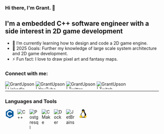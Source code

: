 ### Hi there, I'm Grant. 👋

## I'm a embedded C++ software engineer with a side interest in 2D game development
- :notebook: I’m currently learning how to design and code a 2D game engine.
- 🥅 2025 Goals: Further my knowledge of large scale system architecture and 2D game development.
- ⚡ Fun fact: I love to draw pixel art and fantasy maps.

### Connect with me:

[<img align="left" alt="GrantUpson | LinkedIn" width="100px" height="25px" src="https://img.shields.io/badge/linkedin-%230077B5.svg?&style=for-the-badge&logo=linkedin&logoColor=white" />][linkedin]
[<img align="left" alt="GrantUpson | YouTube" width="100px" height="25px" src="https://img.shields.io/badge/youtube-%23FF0000.svg?&style=for-the-badge&logo=youtube&logoColor=white" />][youtube]
[<img align="left" alt="GrantUpson | Twitter" width="100px" height="25px" src="https://img.shields.io/badge/twitter-%231DA1F2.svg?&style=for-the-badge&logo=twitter&logoColor=white" />][twitter]
[<img align="left" alt="GrantUpson | Twitch" width="100px" height="25px" src="https://img.shields.io/badge/twitch-%239146FF.svg?&style=for-the-badge&logo=twitch&logoColor=white" />][twitch]

<br />

[linkedin]: https://www.linkedin.com/in/grantupson/
[youtube]: https://www.youtube.com/channel/UCc4SwXQ38uwfGWIrVvMK11Q?
[twitter]: https://twitter.com/GrantUpson
[twitch]: https://www.twitch.tv/GrantUpson

---

### Languages and Tools

<img align="left" alt="C++" width="30px" style="padding-right:10px;" src="https://github.com/devicons/devicon/blob/v2.16.0/icons/c/c-plain.svg" />
<img align="left" alt="C++" width="30px" style="padding-right:10px;" src="https://cdn.jsdelivr.net/gh/devicons/devicon/icons/cplusplus/cplusplus-plain.svg" />
<img align="left" alt="Postgresql" width="30px" style="padding-right:10px;" src="https://cdn.jsdelivr.net/gh/devicons/devicon/icons/postgresql/postgresql-original.svg" />
<img align="left" alt="CMake" width="30px" style="padding-right:10px;" src="https://cdn.jsdelivr.net/gh/devicons/devicon/icons/cmake/cmake-original.svg" />
<img align="left" alt="Docker" width="30px" style="padding-right:10px;" src="https://cdn.jsdelivr.net/gh/devicons/devicon/icons/docker/docker-plain.svg" />
<img align="left" alt="JetBrains" width="30px" style="padding-right:10px;" src="https://cdn.jsdelivr.net/gh/devicons/devicon/icons/jetbrains/jetbrains-original.svg" />    
<img align="left" alt="JetBrains" width="30px" style="padding-right:10px;" src="https://github.com/devicons/devicon/blob/v2.16.0/icons/linux/linux-original.svg" />   
<br />
